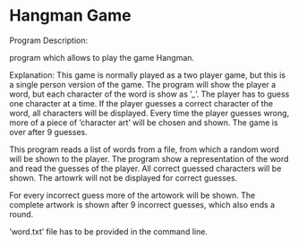 
# Hangman Game

Program Description:

program which allows to play the game Hangman.

Explanation: 
This game is normally played as a two player game, but this is a single person version of the game. The program will show the player a word, but each character of the word is show as ’_’. The player has to guess one character at a time. If the player guesses a correct character of the word, all characters will be displayed. Every time the player guesses wrong, more of a piece of ’character art’ will be chosen and shown. The game is over after 9 guesses.

This program reads a list of words from a file, from which a random word will be shown to the player. The program show a representation of the word and read the guesses of the player. All correct guessed characters will be shown. The artowrk will not be displayed for correct guesses.

For every incorrect guess more of the artowork will be shown. The complete artwork is shown after 9 incorrect guesses, which also ends a round.

’word.txt’ file has to be provided in the command line.
